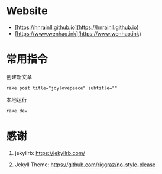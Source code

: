 # Website

- [https://hnrainll.github.io](https://hnrainll.github.io)
- [https://www.wenhao.ink](https://www.wenhao.ink)


# 常用指令

创建新文章
```
rake post title="joylovepeace" subtitle=""
```

本地运行
```
rake dev
```


# 感谢

 1. jekyllrb: <https://jekyllrb.com/>

 2. Jekyll Theme: <https://github.com/riggraz/no-style-please>



